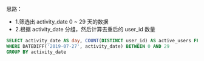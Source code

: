 思路：
- 1.筛选出 activity_date 0 ~ 29 天的数据
- 2.根据 activity_date 分组，然后计算去重后的 user_id 数量
```sql
SELECT activity_date AS day, COUNT(DISTINCT user_id) AS active_users FROM Activity
WHERE DATEDIFF('2019-07-27', activity_date) BETWEEN 0 AND 29
GROUP BY activity_date
```